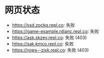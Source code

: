# 网页状态
- https://ssd.zockq.repl.co: 失败
- https://game-example.rdianc.repl.co: 失败
- https://ask.skzey.repl.co: 失败 (403)
- https://sak.kmco.repl.co: 失败
- https://rows--zixk.repl.co: 失败 (403)
